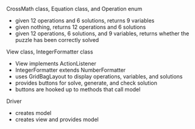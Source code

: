 CrossMath class, Equation class, and Operation enum
- given 12 operations and 6 solutions, returns 9 variables
- given nothing, returns 12 operations and 6 solutions
- given 12 operations, 6 solutions, and 9 variables, returns whether the puzzle has been correctly solved

View class, IntegerFormatter class
- View implements ActionListener
- IntegerFormatter extends NumberFormatter
- uses GridBagLayout to display operations, variables, and solutions
- provides buttons for solve, generate, and check solution
- buttons are hooked up to methods that call model

Driver
- creates model
- creates view and provides model